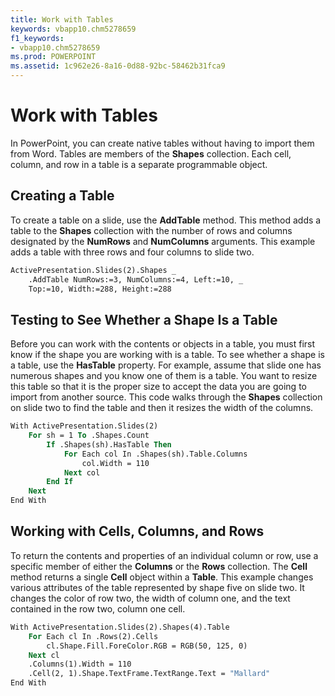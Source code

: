 ```yaml
---
title: Work with Tables
keywords: vbapp10.chm5278659
f1_keywords:
- vbapp10.chm5278659
ms.prod: POWERPOINT
ms.assetid: 1c962e26-8a16-0d88-92bc-58462b31fca9
---
```



# Work with Tables

In PowerPoint, you can create native tables without having to import them from Word. Tables are members of the  **Shapes** collection. Each cell, column, and row in a table is a separate programmable object.


## Creating a Table

To create a table on a slide, use the  **AddTable** method. This method adds a table to the **Shapes** collection with the number of rows and columns designated by the **NumRows** and **NumColumns** arguments. This example adds a table with three rows and four columns to slide two.


```vb
ActivePresentation.Slides(2).Shapes _
    .AddTable NumRows:=3, NumColumns:=4, Left:=10, _
    Top:=10, Width:=288, Height:=288
```


## Testing to See Whether a Shape Is a Table

Before you can work with the contents or objects in a table, you must first know if the shape you are working with is a table. To see whether a shape is a table, use the  **HasTable** property. For example, assume that slide one has numerous shapes and you know one of them is a table. You want to resize this table so that it is the proper size to accept the data you are going to import from another source. This code walks through the **Shapes** collection on slide two to find the table and then it resizes the width of the columns.


```vb
With ActivePresentation.Slides(2)
    For sh = 1 To .Shapes.Count
        If .Shapes(sh).HasTable Then
            For Each col In .Shapes(sh).Table.Columns
                col.Width = 110
            Next col
        End If
    Next
End With
```


## Working with Cells, Columns, and Rows

To return the contents and properties of an individual column or row, use a specific member of either the  **Columns** or the **Rows** collection. The **Cell** method returns a single **Cell** object within a **Table**. This example changes various attributes of the table represented by shape five on slide two. It changes the color of row two, the width of column one, and the text contained in the row two, column one cell.


```vb
With ActivePresentation.Slides(2).Shapes(4).Table
    For Each cl In .Rows(2).Cells
        cl.Shape.Fill.ForeColor.RGB = RGB(50, 125, 0)
    Next cl
    .Columns(1).Width = 110
    .Cell(2, 1).Shape.TextFrame.TextRange.Text = "Mallard"
End With

```


